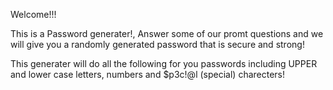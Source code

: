 Welcome!!!

This is a Password generater!, Answer some of our promt questions and we will give you a randomly generated password that is secure and strong!

This generater will do all the following for you passwords including UPPER and lower case letters, numbers and $p3c!@l (special) charecters!